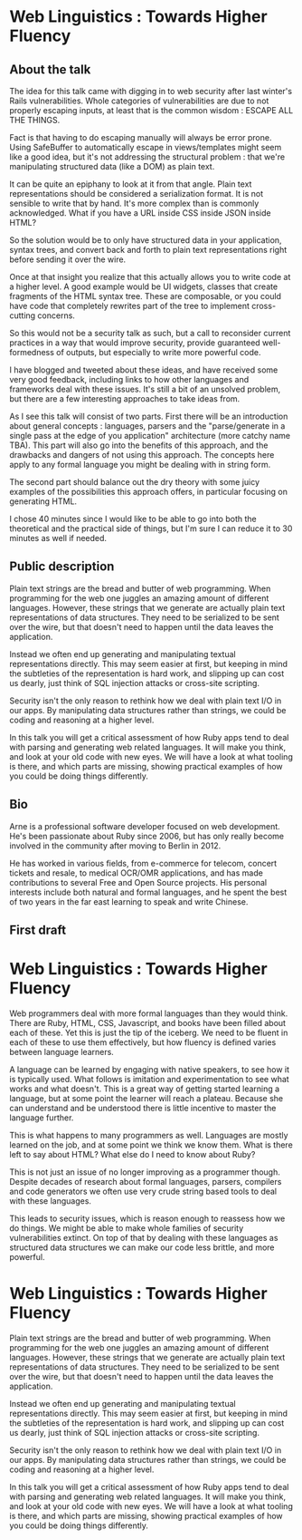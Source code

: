 # Web Linguistics : Towards Higher Fluency

## About the talk

The idea for this talk came with digging in to web security after last winter's Rails vulnerabilities. Whole categories of vulnerabilities are due to not properly escaping inputs, at least that is the common wisdom : ESCAPE ALL THE THINGS.

Fact is that having to do escaping manually will always be error prone. Using SafeBuffer to automatically escape in views/templates might seem like a good idea, but it's not addressing the structural problem : that we're manipulating structured data (like a DOM) as plain text.

It can be quite an epiphany to look at it from that angle. Plain text representations should be considered a serialization format. It is not sensible to write that by hand. It's more complex than is commonly acknowledged. What if you have a URL inside CSS inside JSON inside HTML?

So the solution would be to only have structured data in your application, syntax trees, and convert back and forth to plain text representations right before sending it over the wire.

Once at that insight you realize that this actually allows you to write code at a higher level. A good example would be UI widgets, classes that create fragments of the HTML syntax tree. These are composable, or you could have code that completely rewrites part of the tree to implement cross-cutting concerns.

So this would not be a security talk as such, but a call to reconsider current practices in a way that would improve security, provide guaranteed well-formedness of outputs, but especially to write more powerful code.

I have blogged and tweeted about these ideas, and have received some very good feedback, including links to how other languages and frameworks deal with these issues. It's still a bit of an unsolved problem, but there are a few interesting approaches to take ideas from.

As I see this talk will consist of two parts. First there will be an introduction about general concepts : languages, parsers and the "parse/generate in a single pass at the edge of you application" architecture (more catchy name TBA). This part will also go into the benefits of this approach, and the drawbacks and dangers of not using this approach. The concepts here apply to any formal language you might be dealing with in string form.

The second part should balance out the dry theory with some juicy examples of the possibilities this approach offers, in particular focusing on generating HTML.

I chose 40 minutes since I would like to be able to go into both the theoretical and the practical side of things, but I'm sure I can reduce it to 30 minutes as well if needed.

## Public description

Plain text strings are the bread and butter of web programming. When programming for the web one juggles an amazing amount of different languages. However, these strings that we generate are actually plain text representations of data structures. They need to be serialized to be sent over the wire, but that doesn't need to happen until the data leaves the application.

Instead we often end up generating and manipulating textual representations directly. This may seem easier at first, but keeping in mind the subtleties of the representation is hard work, and slipping up can cost us dearly, just think of SQL injection attacks or cross-site scripting.

Security isn't the only reason to rethink how we deal with plain text I/O in our apps. By manipulating data structures rather than strings, we could be coding and reasoning at a higher level.

In this talk you will get a critical assessment of how Ruby apps tend to deal with parsing and generating web related languages. It will make you think, and look at your old code with new eyes. We will have a look at what tooling is there, and which parts are missing, showing practical examples of how you could be doing things differently.

## Bio

Arne is a professional software developer focused on web development. He's been passionate about Ruby since 2006, but has only really become involved in the community after moving to Berlin in 2012.

He has worked in various fields, from e-commerce for telecom, concert tickets and resale, to medical OCR/OMR applications, and has made contributions to several Free and Open Source projects. His personal interests include both natural and formal languages, and he spent the best of two years in the far east learning to speak and write Chinese.


## First draft
# Web Linguistics : Towards Higher Fluency

Web programmers deal with more formal languages than they would think. There are Ruby, HTML, CSS, Javascript, and books have been filled about each of these. Yet this is just the tip of the iceberg. We need to be fluent in each of these to use them effectively, but how fluency is defined varies between language learners.

A language can be learned by engaging with native speakers, to see how it is typically used. What follows is imitation and experimentation to see what works and what doesn't. This is a great way of getting started learning a language, but at some point the learner will reach a plateau. Because she can understand and be understood there is little incentive to master the language further.

This is what happens to many programmers as well. Languages are mostly learned on the job, and at some point we think we know them. What is there left to say about HTML? What else do I need to know about Ruby?

This is not just an issue of no longer improving as a programmer though. Despite decades of research about formal languages, parsers, compilers and code generators we often use very crude string based tools to deal with these languages.

This leads to security issues, which is reason enough to reassess how we do things. We might be able to make whole families of security vulnerabilities extinct. On top of that by dealing with these languages as structured data structures we can make our code less brittle, and more powerful.


# Web Linguistics : Towards Higher Fluency

Plain text strings are the bread and butter of web programming. When programming for the web one juggles an amazing amount of different languages. However, these strings that we generate are actually plain text representations of data structures. They need to be serialized to be sent over the wire, but that doesn't need to happen until the data leaves the application.

Instead we often end up generating and manipulating textual representations directly. This may seem easier at first, but keeping in mind the subtleties of the representation is hard work, and slipping up can cost us dearly, just think of SQL injection attacks or cross-site scripting.

Security isn't the only reason to rethink how we deal with plain text I/O in our apps. By manipulating data structures rather than strings, we could be coding and reasoning at a higher level.

In this talk you will get a critical assessment of how Ruby apps tend to deal with parsing and generating web related languages. It will make you think, and look at your old code with new eyes. We will have a look at what tooling is there, and which parts are missing, showing practical examples of how you could be doing things differently.
